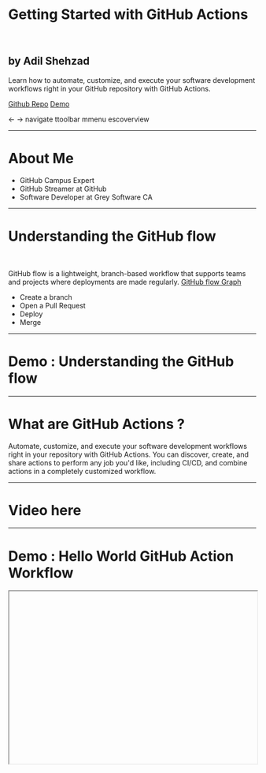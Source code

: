 <!-- .slide: data-state="layout-title"  -->

# Getting Started with GitHub Actions 

<br>

## by Adil Shehzad 

<p>Learn how to automate, customize, and execute your software development workflows right in your GitHub repository with GitHub Actions.</p>
<p class="no-fragment btn-group" role="group" aria-label="Basic example">
<a class="btn btn-lg btn-warning text-dark" href="https://github.com/adilshehzad786/Getting-Started-with-GitHub-Actions" target="_blank">Github Repo</a>
<a class="btn btn-lg btn-light text-dark" href="#" target="_blank">Demo</a>
</p>

<p class="no-fragment small mt-4"><span class="badge bg-light text-dark mr-1 ml-2">&larr; &rarr;</span> navigate
<span class="badge bg-light text-dark mr-1 ml-2">t</span>toolbar
<span class="badge bg-light text-dark mr-1 ml-2">m</span>menu
<span class="badge bg-light text-dark mr-1 ml-2">esc</span>overview</p>

---
<!-- .slide: data-state="layout-mostly-image" data-width="300" data-height="300" data-background-image="images/Adil Shehzad.png" -->

# About Me

</small>

- GitHub Campus Expert  <a class="btn btn-success btn-lg text-white fab fa-github-alt" href="https://github.com/planetoftheweb"> </a>
- GitHub Streamer at GitHub <a class="btn btn-success btn-lg text-white fab fa-github-alt" href="https://github.com/planetoftheweb"> </a>
- Software Developer at Grey Software CA

<a class="btn btn-danger btn-lg text-white fab fa fa-tree" href="https://codepen.io/planetoftheweb/pen/oJOwYb"></a> <a class="btn btn-primary btn-lg text-white fab fa-linkedin-in" href="https://www.linkedin.com/learning/instructors/ray-villalobos"></a> <a class="btn btn-success btn-lg text-white fab fa-github-alt" href="https://github.com/planetoftheweb"></a>

---

# Understanding the GitHub flow

<br>

GitHub flow is a lightweight, branch-based workflow that supports teams and projects where deployments are made regularly.
[GitHub flow Graph](https://guides.github.com/introduction/flow/)

<!-- .element class="fragment" style="font-size: .8em" -->

<ul class="list-group mt-3">
  <li class="list-group-item fragment fade-right">
  <i class="twa twa-raising-hands"></i> Create a branch </li>
  <li class="list-group-item fragment fade-right">
  <i class="twa twa-raising-hands"></i> Open a Pull Request</li>
  <li class="list-group-item fragment fade-right">
  <i class="twa twa-raising-hands"></i> Deploy </li>
  <li class="list-group-item fragment fade-right">
    <i class="twa twa-raising-hands"></i> Merge
  </li>
  
  
</ul>

---

# Demo : Understanding the GitHub flow

---

<!-- .slide: data-state="layout-title" data-transition="zoom" class="bg-dark"-->

# What are GitHub Actions ?

<p>Automate, customize, and execute your software development 
workflows right in your repository with GitHub Actions. 
You can discover, create, and share actions to perform any job you'd like,
including CI/CD, and combine actions in a completely customized workflow. </p>

---

# Video here 

---
# Demo : Hello World GitHub Action Workflow

<iframe 
    width="100%"
    height="350"    
    src="data:text/html;charset=utf-8,
    <head><base target='_blank' /></head>
    <body><script src='https://gist.github.com/adilshehzad786/c84e7d4807b87c72a3d0f33ff47e7999.js'></script>
    </body>">
---
## Navigating Workflow 
---

<!-- .slide: data-state="layout-circles" -->

# Github Events

- name
- on
- env
- jobs
- steps

---
# name

<iframe 
    width="100%"
    height="350"    
    src="data:text/html;charset=utf-8,
    <head><base target='_blank' /></head>
    <body><script src='https://gist.github.com/nashmaniac/4b8d7b563c346b0ee09dd65bb959ebbf.js'></script>
    </body>">
---
# on

<iframe 
    width="100%"
    height="350"    
    src="data:text/html;charset=utf-8,
    <head><base target='_blank' /></head>
    <body><script src='https://gist.github.com/nashmaniac/55e32caa36c3e43f65bc353363c7d7ac.js'></script>
    </body>">
---

# env

<iframe 
    width="100%"
    height="350"    
    src="data:text/html;charset=utf-8,
    <head><base target='_blank' /></head>
    <body><script src='https://gist.github.com/nashmaniac/38e5026294074ca69f536bd168c4f959.js'></script>
    </body>">
---

# jobs

<iframe 
    width="100%"
    height="350"    
    src="data:text/html;charset=utf-8,
    <head><base target='_blank' /></head>
    <body><script src='https://gist.github.com/nashmaniac/3772cebeec07b3b8ee3f4b82071d17bd.js'></script>
    </body>">


---

---

# steps

<iframe 
    width="100%"
    height="350"    
    src="data:text/html;charset=utf-8,
    <head><base target='_blank' /></head>
    <body><script src='https://gist.github.com/nashmaniac/0b2d2884bfde8282167d4ff53646a0dd.js'></script>
    </body>">

    
---

# GitHub Secrets

<iframe 
    width="100%"
    height="350"    
    src="data:text/html;charset=utf-8,
    <head><base target='_blank' /></head>
    <body><script src='https://gist.github.com/adilshehzad786/969ffbe7fed0ea06d5519fb426534f2e.js'></script>
    </body>">
---
## Demo : GitHub Events & GitHub Secrets

---

# Overview # 1

<!-- .slide: data-state="layout-quote" class="bg-dark" -->

<blockquote class="animate__animated animate__backInDown">
 <i class="fa fa-quote-left text-secondary " aria-hidden="true"></i>
 Actions are your reusable units of code 
 <i class="fa fa-quote-right text-secondary" aria-hidden="true"></i> 
</blockquote>

---
# Overview # 2

<!-- .slide: data-state="layout-quote" class="bg-dark" -->

<blockquote class="animate__animated animate__backInDown">
 <i class="fa fa-quote-left text-secondary " aria-hidden="true"></i>
 You can use Action from the marketplace or create your own 
 <i class="fa fa-quote-right text-secondary" aria-hidden="true"></i> 
</blockquote>

---
# Overview # 3

<!-- .slide: data-state="layout-quote" class="bg-dark" -->

<blockquote class="animate__animated animate__backInDown">
 <i class="fa fa-quote-left text-secondary " aria-hidden="true"></i>
 Create custom CI workflow that automates building and testing our code
 <i class="fa fa-quote-right text-secondary" aria-hidden="true"></i> 
</blockquote>

---

# Overview # 4

<!-- .slide: data-state="layout-quote" class="bg-dark" -->

<blockquote class="animate__animated animate__backInDown">
 <i class="fa fa-quote-left text-secondary " aria-hidden="true"></i>
 Create custom CD workflow to automatically deploy our 
 code to any cloud self-hosted service or platform from our repo
 <i class="fa fa-quote-right text-secondary" aria-hidden="true"></i> 
</blockquote>

---

# Become a GitHub Actions Hero

<a class="btn btn-success btn-lg text-white fab fa-github-alt" href="https://github-actions-hero.now.sh/" target="_blank"> </a>



---

# What is Continuous integration

<p>Continuous Integration is a development practice where developers 
integrate code into a shared repository frequently where each integration 
is verified by an automated build and automated test. </p>

---
# Demo : Continuous integration

<iframe 
    width="100%"
    height="350"    
    src="data:text/html;charset=utf-8,
    <head><base target='_blank' /></head>
    <body><script src='https://gist.github.com/adilshehzad786/55132e4cb5ee879921333edc024de717.js'></script>
    </body>">

---

## Multiple Jobs 

<iframe 
    width="100%"
    height="350"    
    src="data:text/html;charset=utf-8,
    <head><base target='_blank' /></head>
    <body><script src='https://gist.github.com/adilshehzad786/e72cf0df261dbc64d6ae481983157ce3.js'></script>
    </body>">

---
# Pull Request GitHub Action 

<iframe 
    width="100%"
    height="350"    
    src="data:text/html;charset=utf-8,
    <head><base target='_blank' /></head>
    <body><script src='https://gist.github.com/adilshehzad786/25cd7431cf3e559376dc96b685704f69.js'></script>
    </body>">


---
# Branch Protection on GitHub 

---
# Project : Creating MEME Using GitHub Actions 

<iframe 
    width="100%"
    height="350"    
    src="data:text/html;charset=utf-8,
    <head><base target='_blank' /></head>
    <body><script src='https://gist.github.com/adilshehzad786/3bd76db40b5c3e700fd80d7925d7ed3d.js'></script>
    </body>">

---

# Command for Giphy 

<!-- .slide: data-state="layout-quote" class="bg-dark" -->
<blockquote class="animate__animated animate__backInDown">
 <i class="fa fa-quote-left text-secondary " aria-hidden="true"></i>
/giphy its so cool
 <i class="fa fa-quote-right text-secondary" aria-hidden="true"></i> 
</blockquote>



---

# GitHub Learning 

<a class="btn btn-success btn-lg text-white fab fa-github-alt" href="https://lab.github.com/" target="_blank"> GitHub Learning </a>

---

# Feedback

<a class="btn btn-info btn-lg text-white fas fa-comments" href="https://lab.github.com/" target="_blank"> FeedBack </a>

---